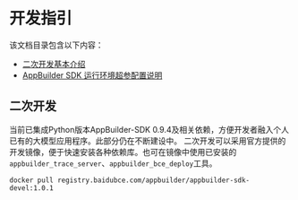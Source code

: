 # 开发指引

该文档目录包含以下内容：

- [二次开发基本介绍](https://github.com/baidubce/app-builder/blob/master/docs/DevelopGuide/AdvancedDevelopment/README.md)
- [AppBuilder SDK 运行环境超参配置说明](https://github.com/baidubce/app-builder/blob/master/docs/DevelopGuide/EnvironmentalParameters/env.md)


## 二次开发
当前已集成Python版本AppBuilder-SDK 0.9.4及相关依赖，方便开发者融入个人已有的大模型应用程序。此部分仍在不断建设中。
二次开发可以采用官方提供的开发镜像，便于快速安装各种依赖库。也可在镜像中使用已安装的`appbuilder_trace_server`、`appbuilder_bce_deploy`工具。
``` shell
docker pull registry.baidubce.com/appbuilder/appbuilder-sdk-devel:1.0.1
```
